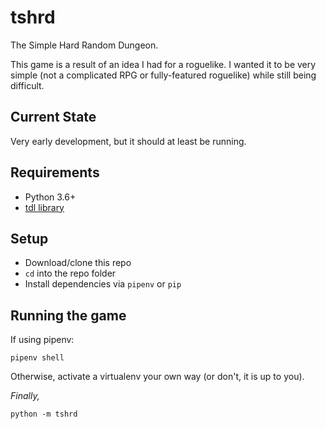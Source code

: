 # tshrd
The Simple Hard Random Dungeon.

This game is a result of an idea I had for a roguelike. I wanted it to be
very simple (not a complicated RPG or fully-featured roguelike) while still
being difficult. 

## Current State

Very early development, but it should at least be running.

## Requirements

- Python 3.6+
- [tdl library](https://python-tdl.readthedocs.io/en/latest/)

## Setup

- Download/clone this repo
- `cd` into the repo folder
- Install dependencies via `pipenv` or `pip`

## Running the game

If using pipenv:

    pipenv shell

Otherwise, activate a virtualenv your own way (or don't, it is
up to you).

*Finally,*

    python -m tshrd
    
